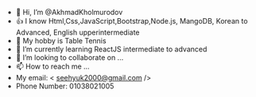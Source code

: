 - 👋 Hi, I’m @AkhmadKholmurodov
- 👍 I know Html,Css,JavaScript,Bootstrap,Node.js, MangoDB, Korean to Advanced, English upperintermediate
- 👀 My hobby is Table Tennis
- 🌱 I’m currently learning ReactJS intermediate  to advanced
- 💞️ I’m looking to collaborate on ...
- 📫 How to reach me ...
- My email: < seehyuk2000@gmail.com />
- Phone Number: 01038021005


<!---
JooSeeHyuk/JooSeeHyuk is a ✨ special ✨ repository because its `README.md` (this file) appears on your GitHub profile.
You can click the Preview link to take a look at your changes.
--->
